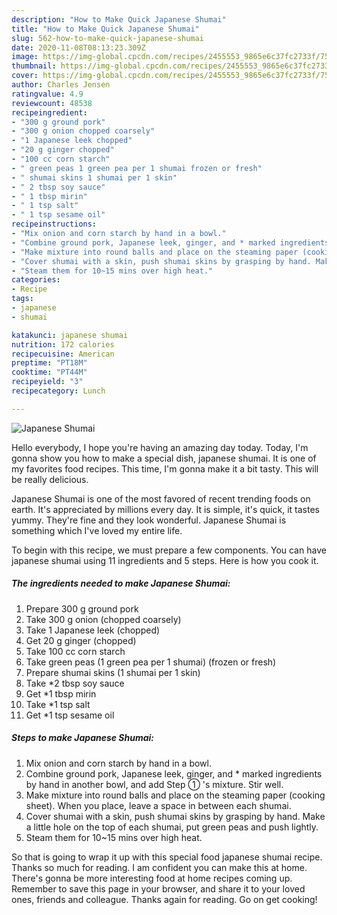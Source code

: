 ```yaml
---
description: "How to Make Quick Japanese Shumai"
title: "How to Make Quick Japanese Shumai"
slug: 562-how-to-make-quick-japanese-shumai
date: 2020-11-08T08:13:23.309Z
image: https://img-global.cpcdn.com/recipes/2455553_9865e6c37fc2733f/751x532cq70/japanese-shumai-recipe-main-photo.jpg
thumbnail: https://img-global.cpcdn.com/recipes/2455553_9865e6c37fc2733f/751x532cq70/japanese-shumai-recipe-main-photo.jpg
cover: https://img-global.cpcdn.com/recipes/2455553_9865e6c37fc2733f/751x532cq70/japanese-shumai-recipe-main-photo.jpg
author: Charles Jensen
ratingvalue: 4.9
reviewcount: 48538
recipeingredient:
- "300 g ground pork"
- "300 g onion chopped coarsely"
- "1 Japanese leek chopped"
- "20 g ginger chopped"
- "100 cc corn starch"
- " green peas 1 green pea per 1 shumai frozen or fresh"
- " shumai skins 1 shumai per 1 skin"
- " 2 tbsp soy sauce"
- " 1 tbsp mirin"
- " 1 tsp salt"
- " 1 tsp sesame oil"
recipeinstructions:
- "Mix onion and corn starch by hand in a bowl."
- "Combine ground pork, Japanese leek, ginger, and * marked ingredients by hand in another bowl, and add Step ① &#39;s mixture. Stir well."
- "Make mixture into round balls and place on the steaming paper (cooking sheet). When you place, leave a space in between each shumai."
- "Cover shumai with a skin, push shumai skins by grasping by hand. Make a little hole on the top of each shumai, put green peas and push lightly."
- "Steam them for 10~15 mins over high heat."
categories:
- Recipe
tags:
- japanese
- shumai

katakunci: japanese shumai 
nutrition: 172 calories
recipecuisine: American
preptime: "PT18M"
cooktime: "PT44M"
recipeyield: "3"
recipecategory: Lunch

---
```



![Japanese Shumai](https://img-global.cpcdn.com/recipes/2455553_9865e6c37fc2733f/751x532cq70/japanese-shumai-recipe-main-photo.jpg)

Hello everybody, I hope you're having an amazing day today. Today, I'm gonna show you how to make a special dish, japanese shumai. It is one of my favorites food recipes. This time, I'm gonna make it a bit tasty. This will be really delicious.

Japanese Shumai is one of the most favored of recent trending foods on earth. It's appreciated by millions every day. It is simple, it's quick, it tastes yummy. They're fine and they look wonderful. Japanese Shumai is something which I've loved my entire life.




To begin with this recipe, we must prepare a few components. You can have japanese shumai using 11 ingredients and 5 steps. Here is how you cook it.

<!--inarticleads1-->

##### The ingredients needed to make Japanese Shumai:

1. Prepare 300 g ground pork
1. Take 300 g onion (chopped coarsely)
1. Take 1 Japanese leek (chopped)
1. Get 20 g ginger (chopped)
1. Take 100 cc corn starch
1. Take  green peas (1 green pea per 1 shumai) (frozen or fresh)
1. Prepare  shumai skins (1 shumai per 1 skin)
1. Take  *2 tbsp soy sauce
1. Get  *1 tbsp mirin
1. Take  *1 tsp salt
1. Get  *1 tsp sesame oil




<!--inarticleads2-->

##### Steps to make Japanese Shumai:

1. Mix onion and corn starch by hand in a bowl.
1. Combine ground pork, Japanese leek, ginger, and * marked ingredients by hand in another bowl, and add Step ① &#39;s mixture. Stir well.
1. Make mixture into round balls and place on the steaming paper (cooking sheet). When you place, leave a space in between each shumai.
1. Cover shumai with a skin, push shumai skins by grasping by hand. Make a little hole on the top of each shumai, put green peas and push lightly.
1. Steam them for 10~15 mins over high heat.




So that is going to wrap it up with this special food japanese shumai recipe. Thanks so much for reading. I am confident you can make this at home. There's gonna be more interesting food at home recipes coming up. Remember to save this page in your browser, and share it to your loved ones, friends and colleague. Thanks again for reading. Go on get cooking!

